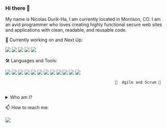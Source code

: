 ### Hi there 👋

My name is Nicolas Durik-Ha, I am currently located in Morrison, CO. I am an avid programmer who loves creating highly functional secure web sites and applications with clean, readable, and reusable code. 


<!---I am dedicated to making a living doing what I love.--->

🌱 Currently working on and Next Up:

<img src="https://img.shields.io/badge/node.js%20-%2343853D.svg?&style=for-the-badge&logo=node.js&logoColor=white"/> <img src="https://img.shields.io/badge/react%20-%2320232a.svg?&style=for-the-badge&logo=react&logoColor=%2361DAFB"/> <img src="https://img.shields.io/badge/redux%20-%23593d88.svg?&style=for-the-badge&logo=redux&logoColor=white"/> <img src ="https://img.shields.io/badge/MongoDB-%234ea94b.svg?&style=for-the-badge&logo=mongodb&logoColor=white"/>
<img src="https://img.shields.io/badge/express.js%20-%23404d59.svg?&style=for-the-badge"/>

🛠 Languages and Tools:

<img src="https://img.shields.io/badge/javascript%20-%23323330.svg?&style=for-the-badge&logo=javascript&logoColor=%23F7DF1E"/> <img src="https://img.shields.io/badge/html5%20-%23E34F26.svg?&style=for-the-badge&logo=html5&logoColor=white"/>
<img src="https://img.shields.io/badge/css3%20-%231572B6.svg?&style=for-the-badge&logo=css3&logoColor=white"/>
<img src="https://img.shields.io/badge/sass%20-%23CF649A.svg?&style=for-the-badge&logo=sass&logoColor=white"/>
<img src="https://img.shields.io/badge/bootstrap%20-%23563D7C.svg?&style=for-the-badge&logo=bootstrap&logoColor=white"/>
<img src="https://img.shields.io/badge/jquery%20-%230769AD.svg?&style=for-the-badge&logo=jquery&logoColor=white"/>
<img src="https://img.shields.io/badge/git%20-%23F05033.svg?&style=for-the-badge&logo=git&logoColor=white"/>
<img src="https://img.shields.io/badge/django%20-%23092E20.svg?&style=for-the-badge&logo=django&logoColor=white"/>
<img src="https://img.shields.io/badge/heroku%20-%23430098.svg?&style=for-the-badge&logo=heroku&logoColor=white"/>
<img src ="https://img.shields.io/badge/sqlite-%2307405e.svg?&style=for-the-badge&logo=sqlite&logoColor=white"/>
<img src="https://img.shields.io/badge/IDE-Visual Studio-<red>?style=for-the-badge&logo=visual-studio-code&logoColor=00c0ff&labelColor=fff&color=00c0ff"/>
<img src="https://img.shields.io/badge/Module Bundler-Webpack-<red>?style=for-the-badge&logo=Webpack&logoColor=3889C8&labelColor=2B3A43&color=8ED6FB"/>

                                                    🙌  Agile and Scrum 🙌

<br>
 <details>
<summary> Who am I?</summary>
<br>
 
 
I was an Assistant Director and Project Manager for the Denver branch of one of the nation's leading Market Research firms. After dabbling and making a hobby of programming for years I choose to quit my job to learn development full-time. I'm a very quick study looking for career opportunities in Software Development and Web Development. I am eagerly looking for chances to build my career, and corresponding skills. 
* I love learning new things, and am a creative problem solving enthusiast
* I have strong grasp on interpersonnel communication, have an extremly hard work ethic, and am always solution oriented
* I have a Bachelors degree in Marketing from The University of Pittsburgh
* Classically trained chef 🦀  🍅
  * Lucky enough to study under Michelin Star ⭐⭐⭐  awarded chefs, and was a recipient of the James Beard award for Best New Restaurant
* Outdoor lover⛺ , and an ornate/functional blacksmith 🔨🔨
* Stock market player 📈 , and future real estate investor 🏡 🏡

✅ I feel like I would make a great addition to any team, as I work very well with others, and always stay busy working by myself

</details>

📫   How to reach me:<br><br>
<a href="mailto:ndurikha@gmail.com"><img src="https://img.shields.io/badge/Reach out!-Gmail-<red>?style=for-the-badge&logo=gmail&labelColor=fcfcfc&color=f00"/></a>
 

<!--
**Nicolasdha/Nicolasdha** is a ✨ _special_ ✨ repository because its `README.md` (this file) appears on your GitHub profile.

Here are some ideas to get you started:

- 🔭 I’m currently working on ...
- 🌱 I’m currently learning ...
- 👯 I’m looking to collaborate on ...
- 🤔 I’m looking for help with ...
- 💬 Ask me about ...
- 📫 How to reach me: ...
- 😄 Pronouns: ...
- ⚡ Fun fact: ...
-->
